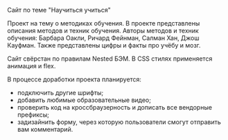 Сайт по теме "Научиться учиться"

Проект на тему о методиках обучения.
В проекте представлены описания методов и техник обучения.
Авторы методов и техник обучения: Барбара Оакли, Ричард Фейнман, Салман Хан, Джош Кауфман.
Также представлены цифры и факты про учёбу и мозг.

Сайт свёрстан по правилам Nested БЭМ. В CSS стилях применяется анимация и flex.

В процессе доработки проекта планируется:
- подключить другие шрифты;
- добавить любимые образовательные видео;
- проверить код на кроссбраузерность и дописать все вендорные префиксы;
- задизайнить форму, через которую пользователи смогут отправить вам комментарий.








